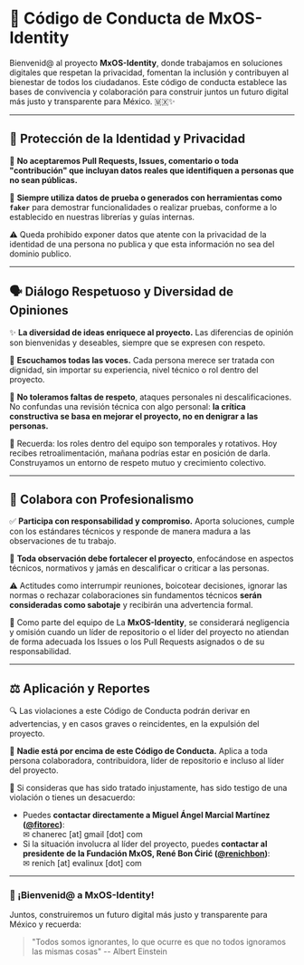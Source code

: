 # 📜 Código de Conducta de MxOS-Identity

Bienvenid@ al proyecto **MxOS-Identity**, donde trabajamos en soluciones digitales que respetan la privacidad, fomentan la inclusión y contribuyen al bienestar de todos los ciudadanos. Este código de conducta establece las bases de convivencia y colaboración para construir juntos un futuro digital más justo y transparente para México. 🇲🇽✨

---

## 👤 Protección de la Identidad y Privacidad

🛑 **No aceptaremos Pull Requests, Issues, comentario o toda "contribución" que incluyan datos reales que identifiquen a personas que no sean públicas.**

🤖 **Siempre utiliza datos de prueba o generados con herramientas como `faker`** para demostrar funcionalidades o realizar pruebas, conforme a lo establecido en nuestras librerías y guías internas.

⚠️ Queda prohibido exponer datos que atente con la privacidad de la identidad de una persona no publica y que esta información no sea del dominio publico.

---

## 🗣️ Diálogo Respetuoso y Diversidad de Opiniones

✨ **La diversidad de ideas enriquece al proyecto.** Las diferencias de opinión son bienvenidas y deseables, siempre que se expresen con respeto.

🙏 **Escuchamos todas las voces.** Cada persona merece ser tratada con dignidad, sin importar su experiencia, nivel técnico o rol dentro del proyecto.

🚫 **No toleramos faltas de respeto**, ataques personales ni descalificaciones. No confundas una revisión técnica con algo personal: **la crítica constructiva se basa en mejorar el proyecto, no en denigrar a las personas.**

🔁 Recuerda: los roles dentro del equipo son temporales y rotativos. Hoy recibes retroalimentación, mañana podrías estar en posición de darla. Construyamos un entorno de respeto mutuo y crecimiento colectivo.

---

## 🤝 Colabora con Profesionalismo

✅ **Participa con responsabilidad y compromiso.** Aporta soluciones, cumple con los estándares técnicos y responde de manera madura a las observaciones de tu trabajo.

💬 **Toda observación debe fortalecer el proyecto**, enfocándose en aspectos técnicos, normativos y jamás en descalificar o criticar a las personas.


⚠️ Actitudes como interrumpir reuniones, boicotear decisiones, ignorar las normas o rechazar colaboraciones sin fundamentos técnicos **serán consideradas como sabotaje** y recibirán una advertencia formal.

🧾 Como parte del equipo de La **MxOS-Identity**, se considerará negligencia y omisión cuando un líder de repositorio o el líder del proyecto no atiendan de forma adecuada los Issues o los Pull Requests asignados o de su responsabilidad.


---

## ⚖️ Aplicación y Reportes

🔍 Las violaciones a este Código de Conducta podrán derivar en advertencias, y en casos graves o reincidentes, en la expulsión del proyecto.

🚫 **Nadie está por encima de este Código de Conducta.** Aplica a toda persona colaboradora, contribuidora, líder de repositorio e incluso al líder del proyecto.

📢 Si consideras que has sido tratado injustamente, has sido testigo de una violación o tienes un desacuerdo:

- Puedes **contactar directamente a Miguel Ángel Marcial Martínez ([@fitorec](https://github.com/fitorec))**:  
  ✉ chanerec [at] gmail [dot] com
- Si la situación involucra al líder del proyecto, puedes **contactar al presidente de la Fundación MxOS, René Bon Ćirić ([@renichbon](https://github.com/renich/))**:  
  ✉ renich [at] evalinux [dot] com


---

### 🚀 ¡Bienvenid@ a MxOS-Identity!

Juntos, construiremos un futuro digital más justo y transparente para México y recuerda:

> "Todos somos ignorantes, lo que ocurre es que no todos ignoramos las mismas cosas" -- Albert Einstein

